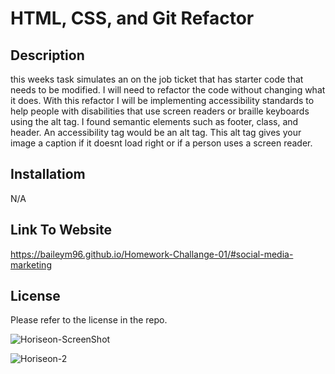 # HTML, CSS, and Git Refactor

## Description

this weeks task simulates an on the job ticket that has starter code that needs to be modified. I will need to refactor the code without changing what it does. With this refactor I will be implementing accessibility standards to help people with disabilities that use screen readers or braille keyboards using the alt tag. I found semantic elements such as footer, class, and header. An accessibility tag would be an alt tag. This alt tag gives your image a caption if it doesnt load right or if a person uses a screen reader. 

## Installatiom

N/A

## Link To Website

https://baileym96.github.io/Homework-Challange-01/#social-media-marketing


## License 

Please refer to the license in the repo.


![Horiseon-ScreenShot](https://user-images.githubusercontent.com/108101478/190520078-bbcd440f-87bd-494a-89ee-de12367f5fc6.JPG)


![Horiseon-2](https://user-images.githubusercontent.com/108101478/190520080-f49b6280-2d52-4fbd-b5c1-2ba830ca340d.JPG)
